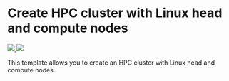 # Create HPC cluster with Linux head and compute nodes
<a href="https://portal.azure.com/#create/Microsoft.Template/uri/https:%2F%2Fraw.githubusercontent.com%2FJuanJoseGarciaUCLM%2FAzureHPC%2Fmaster%2Fazure-quickstart-templates%2Fcreate-hpc-cluster-linux-hn-cn%2Fazuredeploy.json" target="_blank">
    <img src="http://azuredeploy.net/deploybutton.png"/>
</a>
<a href="http://armviz.io/#/?load=https:%2F%2Fraw.githubusercontent.com%2FJuanJoseGarciaUCLM%2FAzureHPC%2Fmaster%2Fazure-quickstart-templates%2Fcreate-hpc-cluster-linux-hn-cn%2Fazuredeploy.json" target="_blank">
    <img src="http://armviz.io/visualizebutton.png"/>
</a>

This template allows you to create an HPC cluster with Linux head and compute nodes.